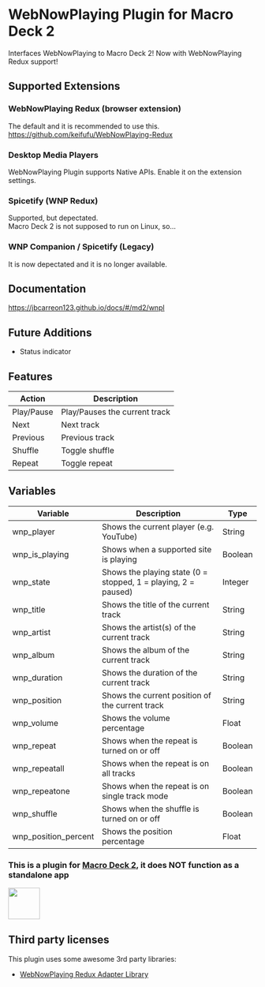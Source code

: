 # WebNowPlaying Plugin for Macro Deck 2
Interfaces WebNowPlaying to Macro Deck 2! Now with WebNowPlaying Redux support!

## Supported Extensions
### WebNowPlaying Redux (browser extension)
The default and it is recommended to use this.
https://github.com/keifufu/WebNowPlaying-Redux
### Desktop Media Players
WebNowPlaying Plugin supports Native APIs. Enable it on the extension settings.
### Spicetify (WNP Redux)
Supported, but depectated.  
Macro Deck 2 is not supposed to run on Linux, so...
### WNP Companion / Spicetify (Legacy)
It is now depectated and it is no longer available.

## Documentation
https://jbcarreon123.github.io/docs/#/md2/wnpl

## Future Additions
- Status indicator

## Features
| Action | Description |
| --- | --- |
| Play/Pause | Play/Pauses the current track |
| Next | Next track |
| Previous | Previous track |
| Shuffle | Toggle shuffle |
| Repeat | Toggle repeat |

## Variables
| Variable | Description | Type |
| --- | --- | --- |
| wnp_player | Shows the current player (e.g. YouTube) | String |
| wnp_is_playing | Shows when a supported site is playing | Boolean |
| wnp_state | Shows the playing state (0 = stopped, 1 = playing, 2 = paused) | Integer |
| wnp_title | Shows the title of the current track | String |
| wnp_artist | Shows the artist(s) of the current track | String |
| wnp_album | Shows the album of the current track | String |
| wnp_duration | Shows the duration of the current track | String |
| wnp_position | Shows the current position of the current track | String |
| wnp_volume | Shows the volume percentage | Float |
| wnp_repeat | Shows when the repeat is turned on or off | Boolean |
| wnp_repeatall | Shows when the repeat is on all tracks | Boolean |
| wnp_repeatone | Shows when the repeat is on single track mode | Boolean |
| wnp_shuffle | Shows when the shuffle is turned on or off | Boolean |
| wnp_position_percent | Shows the position percentage | Float |

### This is a plugin for [Macro Deck 2](https://github.com/SuchByte/Macro-Deck), it does NOT function as a standalone app
<img height="64px" src="https://macrodeck.org/images/macro_deck_2_official_plugin.png" />

## Third party licenses
This plugin uses some awesome 3rd party libraries:
- [WebNowPlaying Redux Adapter Library](https://github.com/keifufu/WNPRedux-Adapter-Library)
